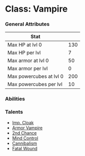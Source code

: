 Class: Vampire
======

### General Attributes

| Stat                          |       |
| -------------                 | ---   |
| Max HP at lvl 0               | 130    |
| Max HP per lvl                | 7     |
| Max armor at lvl 0            | 50    |
| Max armor per lvl             | 0     |
| Max powercubes at lvl 0       | 200   |
| Max powercubes per lvl        | 10    |

### Abilities

### Talents
* [Imp. Cloak](../talents/imp_cloak.md)
* [Armor Vampire](../talents/armor_vampire.md)
* [2nd Chance](../talents/2nd_chance.md)
* [Mind Control](../talents/mind_control.md)
* [Cannibalism](../talents/cannibalism.md)
* [Fatal Wound](../talents/fatal_wound.md)
